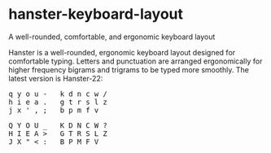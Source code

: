 # hanster-keyboard-layout
A well-rounded, comfortable, and ergonomic keyboard layout

Hanster is a well-rounded, ergonomic keyboard layout designed for comfortable typing. Letters and punctuation are arranged ergonomically for higher frequency bigrams and trigrams to be typed more smoothly. The latest version is Hanster-22:
<pre>
q y o u -   k d n c w /
h i e a .   g t r s l z
j x ' , ;   b p m f v
</pre>
<pre>
Q Y O U _   K D N C W ?
H I E A >   G T R S L Z
J X " < :   B P M F V
</pre>
